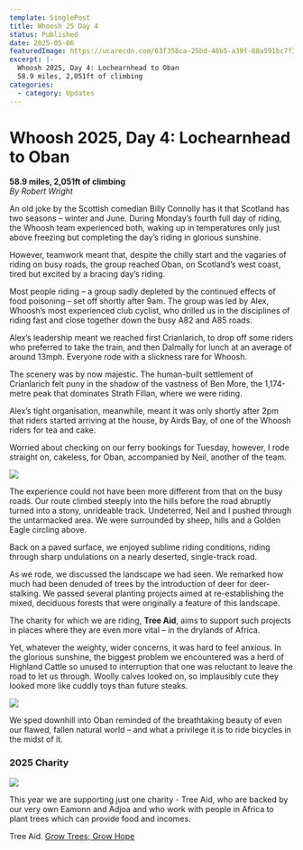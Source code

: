 ```yaml
---
template: SinglePost
title: Whoosh 25 Day 4
status: Published
date: 2025-05-06
featuredImage: https://ucarecdn.com/63f358ca-25bd-48b5-a39f-88a591bc7f30/-/crop/1126x767/0,495/-/preview/
excerpt: |-
  Whoosh 2025, Day 4: Lochearnhead to Oban
  58.9 miles, 2,051ft of climbing
categories:
  - category: Updates
---
```

# Whoosh 2025, Day 4: Lochearnhead to Oban

**58.9 miles, 2,051ft of climbing**\
*By Robert Wright*

An old joke by the Scottish comedian Billy Connolly has it that Scotland has two seasons – winter and June. During Monday’s fourth full day of riding, the Whoosh team experienced both, waking up in temperatures only just above freezing but completing the day’s riding in glorious sunshine.

However, teamwork meant that, despite the chilly start and the vagaries of riding on busy roads, the group reached Oban, on Scotland’s west coast, tired but excited by a bracing day’s riding.

Most people riding – a group sadly depleted by the continued effects of food poisoning – set off shortly after 9am. The group was led by Alex, Whoosh’s most experienced club cyclist, who drilled us in the disciplines of riding fast and close together down the busy A82 and A85 roads.

Alex’s leadership meant we reached first Crianlarich, to drop off some riders who preferred to take the train, and then Dalmally for lunch at an average of around 13mph. Everyone rode with a slickness rare for Whoosh.

The scenery was by now majestic. The human-built settlement of Crianlarich felt puny in the shadow of the vastness of Ben More, the 1,174-metre peak that dominates Strath Fillan, where we were riding.

Alex’s tight organisation, meanwhile, meant it was only shortly after 2pm that riders started arriving at the house, by Airds Bay, of one of the Whoosh riders for tea and cake.

Worried about checking on our ferry bookings for Tuesday, however, I rode straight on, cakeless, for Oban, accompanied by Neil, another of the team.

![](https://ucarecdn.com/20b7bcdb-a3db-4026-98c6-75362d20fa1a/-/crop/1765x1139/0,0/-/preview/-/enhance/63/)

The experience could not have been more different from that on the busy roads. Our route climbed steeply into the hills before the road abruptly turned into a stony, unrideable track. Undeterred, Neil and I pushed through the untarmacked area. We were surrounded by sheep, hills and a Golden Eagle circling above.

Back on a paved surface, we enjoyed sublime riding conditions, riding through sharp undulations on a nearly deserted, single-track road.

As we rode, we discussed the landscape we had seen. We remarked how much had been denuded of trees by the introduction of deer for deer-stalking. We passed several planting projects aimed at re-establishing the mixed, deciduous forests that were originally a feature of this landscape.

The charity for which we are riding, **Tree Aid**, aims to support such projects in places where they are even more vital – in the drylands of Africa.

Yet, whatever the weighty, wider concerns, it was hard to feel anxious. In the glorious sunshine, the biggest problem we encountered was a herd of Highland Cattle so unused to interruption that one was reluctant to leave the road to let us through. Woolly calves looked on, so implausibly cute they looked more like cuddly toys than future steaks.

![](https://ucarecdn.com/998ff635-dd75-4914-96cf-91f701de3873/-/crop/2309x1086/0,350/-/preview/)

We sped downhill into Oban reminded of the breathtaking beauty of even our flawed, fallen natural world – and what a privilege it is to ride bicycles in the midst of it.

### 2025 Charity

[![](https://ucarecdn.com/5c5df97d-1118-4d17-8373-ff75e70f608a/)](https://www.justgiving.com/team/whoosh2025)

This year we are supporting just one charity - Tree Aid, who are backed by our very own Eamonn and Adjoa and who work with people in Africa to plant trees which can provide food and incomes. 

Tree Aid. [Grow Trees; Grow Hope](https://www.treeaid.org/)